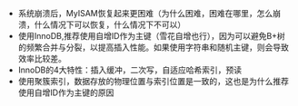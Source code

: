 - 系统崩溃后，MyISAM恢复起来更困难（为什么困难，困难在哪里，怎么崩溃，什么情况下可以恢复，什么情况下不可以）
- 使用InnoDB,推荐使用自增ID作为主键（雪花自增也行），因为可以避免B+树的频繁合并与分裂，以提高插入性能。如果使用字符串和随机主键，则会导致效率比较差。
- InnoDB的4大特性：插入缓冲，二次写，自适应哈希索引，预读
- 使用聚簇索引，数据存放的物理位置与索引位置是一致的，这也是为什么推荐使用自增ID作为主键的原因
